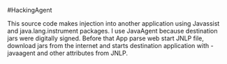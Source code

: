#HackingAgent

This source code makes injection into another application using Javassist and java.lang.instrument packages. I use JavaAgent because destination jars were digitally signed.
Before that App parse web start JNLP file, download jars from the internet and starts destination application with -javaagent and other attributes from JNLP.
